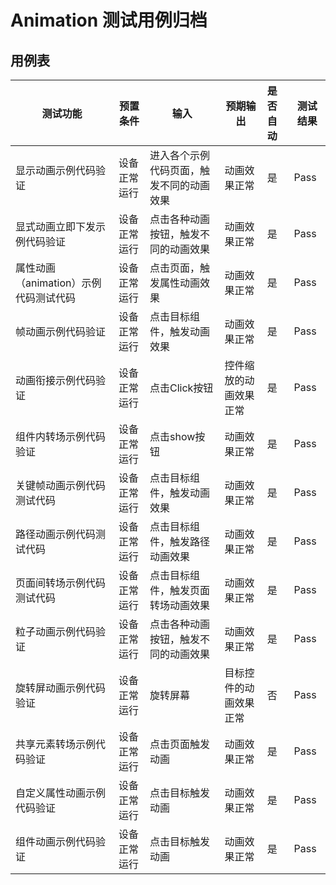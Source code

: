 # Animation 测试用例归档

## 用例表

| 测试功能                    | 预置条件       | 输入                   | 预期输出                                                     | 是否自动 | 测试结果 |
|-------------------------| -------------- |----------------------| ------------------------------------------------------------ | :------- | -------- |
| 显示动画示例代码验证              | 设备正常运行   | 进入各个示例代码页面，触发不同的动画效果 | 动画效果正常 | 是       | Pass     |
| 显式动画立即下发示例代码验证          | 设备正常运行 | 点击各种动画按钮，触发不同的动画效果   | 动画效果正常     | 是       | Pass     |
| 属性动画（animation）示例代码测试代码 | 设备正常运行 | 点击页面，触发属性动画效果        | 动画效果正常     | 是       | Pass     |
| 帧动画示例代码验证               | 设备正常运行 | 点击目标组件，触发动画效果        | 动画效果正常 | 是       | Pass     |
| 动画衔接示例代码验证              | 设备正常运行 | 点击Click按钮            | 控件缩放的动画效果正常 | 是       | Pass     |
| 组件内转场示例代码验证             | 设备正常运行 | 点击show按钮             | 动画效果正常 | 是       | Pass     |
| 关键帧动画示例代码测试代码           | 设备正常运行 | 点击目标组件，触发动画效果        | 动画效果正常 | 是       | Pass     |
| 路径动画示例代码测试代码            | 设备正常运行 | 点击目标组件，触发路径动画效果      | 动画效果正常 | 是       | Pass     |
| 页面间转场示例代码测试代码           | 设备正常运行 | 点击目标组件，触发页面转场动画效果    | 动画效果正常 | 是       | Pass     |
| 粒子动画示例代码验证              | 设备正常运行 | 点击各种动画按钮，触发不同的动画效果   | 动画效果正常 | 是       | Pass     |
| 旋转屏动画示例代码验证             | 设备正常运行 | 旋转屏幕                 | 目标控件的动画效果正常               | 否       | Pass     |
| 共享元素转场示例代码验证            | 设备正常运行 | 点击页面触发动画             | 动画效果正常 | 是       | Pass     |
| 自定义属性动画示例代码验证           | 设备正常运行 | 点击目标触发动画             | 动画效果正常 | 是       | Pass     |
| 组件动画示例代码验证              | 设备正常运行 | 点击目标触发动画             | 动画效果正常 | 是       | Pass     |
